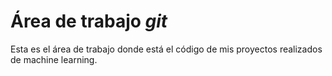 # Área de trabajo _git_

Esta es el área de trabajo donde está el código de mis proyectos realizados de machine learning.